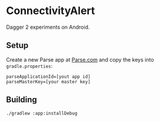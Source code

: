 ConnectivityAlert
=================

Dagger 2 experiments on Android.


Setup
-----

Create a new Parse app at
[Parse.com](https://www.parse.com/apps/quickstart#analytics/events/mobile/android/native/new)
and copy the keys into `gradle.properties`:

```
parseApplicationId=[yout app id]
parseMasterKey=[your master key]
```


Building
--------

```
./gradlew :app:installDebug
```
